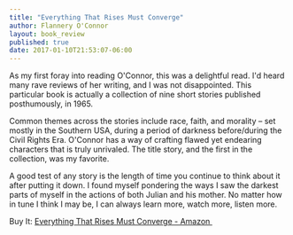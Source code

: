 ```yaml
---
title: "Everything That Rises Must Converge"
author: Flannery O'Connor
layout: book_review
published: true
date: 2017-01-10T21:53:07-06:00
---
```


As my first foray into reading O'Connor, this was a delightful read. I'd heard many rave reviews of her writing, and I was not disappointed. This particular book is actually a collection of nine short stories published posthumously, in 1965.

Common themes across the stories include race, faith, and morality – set mostly in the Southern USA, during a period of darkness before/during the Civil Rights Era. O'Connor has a way of crafting flawed yet endearing characters that is truly unrivaled. The title story, and the first in the collection, was my favorite.

A good test of any story is the length of time you continue to think about it after putting it down. I found myself pondering the ways I saw the darkest parts of myself in the actions of both Julian and his mother. No matter how in tune I think I may be, I can always learn more, watch more, listen more.

<div class="mt5 mb4">
	<span class="db ttu tracked-mega silver">Buy It:</span>
	<a 
		class="f6 link dim br2 ba ph3 pv2 mb2 dib blue"
		target="_blank" href="https://www.amazon.com/gp/product/0374504644/ref=as_li_tl?ie=UTF8&camp=1789&creative=9325&creativeASIN=0374504644&linkCode=as2&tag=tywayne-20&linkId=b521d30a3f27207c4803d5d336e7d3d4">
		Everything That Rises Must Converge - Amazon
	</a>
	<img src="//ir-na.amazon-adsystem.com/e/ir?t=tywayne-20&l=am2&o=1&a=0374504644" width="1" height="1" border="0" alt="" style="border:none !important; margin:0px !important;" />
</div>
